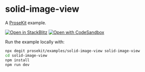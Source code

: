 # solid-image-view

A [ProseKit](https://prosekit.dev) example.

[![Open in StackBlitz](https://developer.stackblitz.com/img/open_in_stackblitz.svg)](https://stackblitz.com/github/prosekit/examples/tree/master/solid-image-view)
[![Open with CodeSandbox](https://assets.codesandbox.io/github/button-edit-lime.svg)](https://codesandbox.io/p/sandbox/github/prosekit/examples/tree/master/solid-image-view)

Run the example locally with:

```bash
npx degit prosekit/examples/solid-image-view solid-image-view
cd solid-image-view
npm install
npm run dev
```
